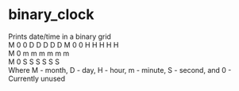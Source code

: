 # binary_clock
Prints date/time in a binary grid \
 M 0 0 D D D D D 
 M 0 0 H H H H H \
 M 0 m m m m m m \
 M 0 S S S S S S \
 Where M - month, D - day, H - hour, m - minute, S - second, and 0 - Currently unused
